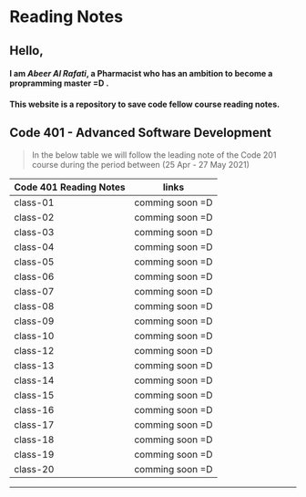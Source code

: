 # Reading Notes

## Hello, 

#### I am *Abeer Al Rafati*, a Pharmacist who has an ambition to become a propramming master =D .


#### This website is a repository to save code fellow course reading notes.  

## Code 401 - Advanced Software Development   

> In the below table we will follow the leading note of the Code 201 course during the period between (25 Apr - 27 May 2021)   




| Code 401 Reading Notes                 |      links                                                               |
| -------------------------------------  | -------------------------------------------------------------------------|
|   class-01                             |comming soon =D     |
|   class-02                             |comming soon =D   |
|   class-03                             |comming soon =D           |
|   class-04                             |comming soon =D           |
|   class-05                             |comming soon =D           |
|   class-06                             |comming soon =D    |
|   class-07                             |comming soon =D     |
|   class-08                             |comming soon =D     |
|   class-09                             |comming soon =D     |
|   class-10                             |comming soon =D|
|   class-12                             |comming soon =D                                                           |
|   class-13                             |comming soon =D                                                           |
|   class-14                             |comming soon =D                                                           |
|   class-15                             |comming soon =D                                                           |
|   class-16                             |comming soon =D                                                           |
|   class-17                             |comming soon =D                                                           |
|   class-18                             |comming soon =D                                                           |
|   class-19                             |comming soon =D                                                           |
|   class-20                             |comming soon =D                                                           |

---------------------------------------------
